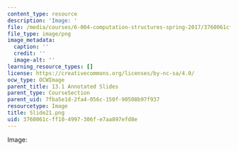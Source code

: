 ```yaml
---
content_type: resource
description: 'Image: '
file: /media/courses/6-004-computation-structures-spring-2017/3760061cff104997306fe7aa897efd8e_Slide21.png
file_type: image/png
image_metadata:
  caption: ''
  credit: ''
  image-alt: ''
learning_resource_types: []
license: https://creativecommons.org/licenses/by-nc-sa/4.0/
ocw_type: OCWImage
parent_title: 13.1 Annotated Slides
parent_type: CourseSection
parent_uid: 7fba5e1d-2fa4-056c-150f-90508b97f937
resourcetype: Image
title: Slide21.png
uid: 3760061c-ff10-4997-306f-e7aa897efd8e
---
```

Image: 